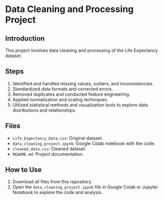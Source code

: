 # Data Cleaning and Processing Project

## Introduction
This project involves data cleaning and processing of the Life Expectancy dataset.

## Steps
1. Identified and handled missing values, outliers, and inconsistencies.
2. Standardized data formats and corrected errors.
3. Removed duplicates and conducted feature engineering.
4. Applied normalization and scaling techniques.
5. Utilized statistical methods and visualization tools to explore data distributions and relationships.

## Files
- `Life_Expectancy_Data.csv`: Original dataset.
- `data_cleaning_project.ipynb`: Google Colab notebook with the code.
- `cleaned_data.csv`: Cleaned dataset.
- `README.md`: Project documentation.

## How to Use
1. Download all files from this repository.
2. Open the `data_cleaning_project.ipynb` file in Google Colab or Jupyter Notebook to explore the code and analysis.
